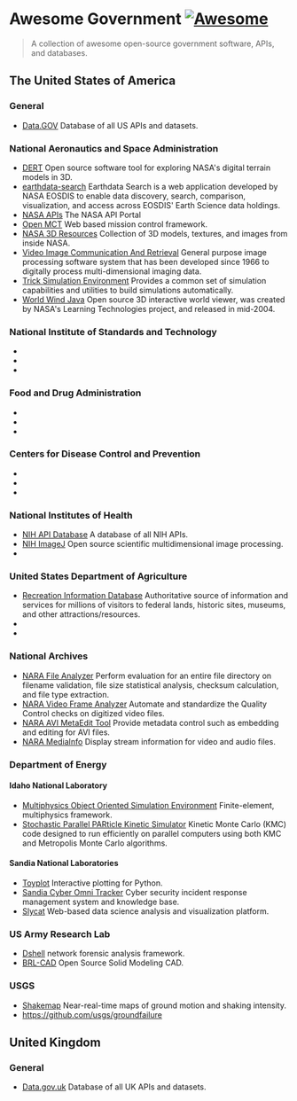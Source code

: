 # Awesome Government [![Awesome](https://cdn.rawgit.com/sindresorhus/awesome/d7305f38d29fed78fa85652e3a63e154dd8e8829/media/badge.svg)](https://github.com/rogersachan/awesome-government)

> A collection of awesome open-source government software, APIs, and databases.

## The United States of America

### General

* [Data.GOV](https://www.data.gov/) Database of all US APIs and datasets.

### National Aeronautics and Space Administration

* [DERT](https://github.com/nasa/DERT) Open source software tool for exploring NASA's digital terrain models in 3D.
* [earthdata-search](https://github.com/nasa/earthdata-search) Earthdata Search is a web application developed by NASA EOSDIS to enable data discovery, search, comparison, visualization, and access across EOSDIS' Earth Science data holdings.
* [NASA APIs](https://api.nasa.gov/index.html#getting-started) The NASA API Portal
* [Open MCT](https://github.com/nasa/openmct) Web based mission control framework.
* [NASA 3D Resources](https://github.com/nasa/NASA-3D-Resources) Collection of 3D models, textures, and images from inside NASA.
* [Video Image Communication And Retrieval](https://github.com/nasa/VICAR) General purpose image processing software system that has been developed since 1966 to digitally process multi-dimensional imaging data.
* [Trick Simulation Environment](https://github.com/nasa/trick) Provides a common set of simulation capabilities and utilities to build simulations automatically.
* [World Wind Java](https://github.com/NASAWorldWind/WorldWindJava) Open source 3D interactive world viewer, was created by NASA's Learning Technologies project, and released in mid-2004.

### National Institute of Standards and Technology

* 
* 
* 

### Food and Drug Administration

* 
* 
* 

### Centers for Disease Control and Prevention

* 
* 
* 

### National Institutes of Health

* [NIH API Database](https://wwwcf.nlm.nih.gov/nlm_eresources/eresources/search_database.cfm) A database of all NIH APIs.
* [NIH ImageJ](https://github.com/imagej/imagej) Open source scientific multidimensional image processing.
* 

### United States Department of Agriculture

* [Recreation Information Database](https://github.com/USDA/RIDB) Authoritative source of information and services for millions of visitors to federal lands, historic sites, museums, and other attractions/resources.
* 
* 

### National Archives

* [NARA File Analyzer](https://github.com/usnationalarchives/File-Analyzer) Perform evaluation for an entire file directory on filename validation, file size statistical analysis, checksum calculation, and file type extraction.
* [NARA Video Frame Analyzer](https://github.com/usnationalarchives/Video-Frame-Analyzer) Automate and standardize the Quality Control checks on digitized video files.
* [NARA AVI MetaEdit Tool](https://github.com/usnationalarchives/AVI-MetaEdit) Provide metadata control such as embedding and editing for AVI files.
* [NARA MediaInfo](https://github.com/usnationalarchives/MediaInfo) Display stream information for video and audio files.

### Department of Energy

#### Idaho National Laboratory

* [Multiphysics Object Oriented Simulation Environment](https://github.com/idaholab/moose) Finite-element, multiphysics framework.
* [Stochastic Parallel PARticle Kinetic Simulator](https://github.com/idaholab/SPPARKS) Kinetic Monte Carlo (KMC) code designed to run efficiently on parallel computers using both KMC and Metropolis Monte Carlo algorithms.

#### Sandia National Laboratories

* [Toyplot](https://github.com/sandialabs/toyplot) Interactive plotting for Python.
* [Sandia Cyber Omni Tracker](https://github.com/sandialabs/scot) Cyber security incident response management system and knowledge base. 
* [Slycat](https://github.com/sandialabs/slycat) Web-based data science analysis and visualization platform.

### US Army Research Lab

* [Dshell](https://github.com/USArmyResearchLab/Dshell) network forensic analysis framework.
* [BRL-CAD](https://sourceforge.net/projects/brlcad/?source=navbar) Open Source Solid Modeling CAD.

### USGS

* [Shakemap](https://github.com/usgs/shakemap) Near-real-time maps of ground motion and shaking intensity.
* https://github.com/usgs/groundfailure

## United Kingdom

### General

* [Data.gov.uk](https://data.gov.uk/) Database of all UK APIs and datasets.
